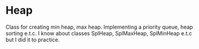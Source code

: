 # Heap

Class for creating min heap, max heap. Implementing a priority queue, heap sorting e.t.c.
I know about classes SplHeap, SplMaxHeap, SplMinHeap e.t.c but I did it to practice.

